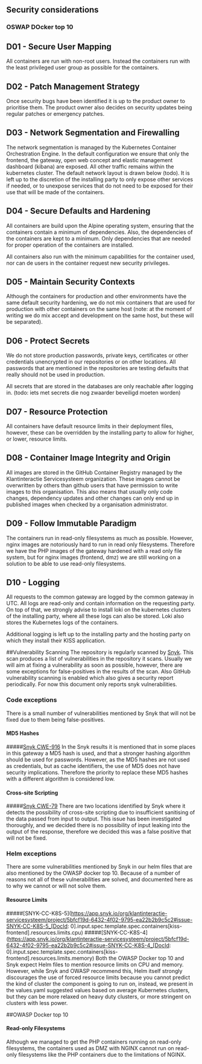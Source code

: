 Security considerations
---

### OSWAP DOcker top 10

## D01 - Secure User Mapping
All containers are run with non-root users. Instead the containers run with the least privileged user group as possible for the containers.

## D02 - Patch Management Strategy
Once security bugs have been identified it is up to the product owner to prioritise them. The product owner also decides on security updates being regular patches or emergency patches.

## D03 - Network Segmentation and Firewalling
The network segmentation is managed by the Kubernetes Container Orchestration Engine. In the default configuration we ensure that only the frontend, the gateway, open web concept and elastic management dashboard (kibana) are exposed. All other traffic remains within the kubernetes cluster. The default network layout is drawn below (todo). It is left up to the discretion of the installing party to only expose other services if needed, or to unexpose services that do not need to be exposed for their use that will be made of the containers.

## D04 - Secure Defaults and Hardening
All containers are build upon the Alpine operating system, ensuring that the containers contain a minimum of dependencies. Also, the dependencies of the containers are kept to a minimum. Only dependencies that are needed for proper operation of the containers are installed.

All containers also run with the minimum capabilities for the container used, nor can de users in the container request new security privileges.

## D05 - Maintain Security Contexts
Although the containers for production and other environments have the same default security hardening, we do not mix containers that are used for production with other containers on the same host (note: at the moment of writing we do mix accept and development on the same host, but these will be separated).

## D06 - Protect Secrets
We do not store production passwords, private keys, certificates or other credentials unencrypted in our repositories or on other locations. All passwords that are mentioned in the repositories are testing defaults that really should not be used in production.

All secrets that are stored in the databases are only reachable after logging in. (todo: iets met secrets die nog zwaarder beveiligd moeten worden)

## D07 - Resource Protection
All containers have default resource limits in their deployment files, however, these can be overridden by the installing party to allow for higher, or lower, resource limits.

## D08 - Container Image Integrity and Origin
All images are stored in the GitHub Container Registry managed by the Klantinteractie Servicesysteem organization. These images cannot be overwritten by others than github users that have permission to write images to this organisation. This also means that usually only code changes, dependency updates and other changes can only end up in published images when checked by a organisation administrator.

## D09 - Follow Immutable Paradigm
The containers run in read-only filesystems as much as possible. However, nginx images are notoriously hard to run in read only filesystems. Therefore we have the PHP images of the gateway hardened with a read only file system, but for nginx images (frontend, dmz) we are still working on a solution to be able to use read-only filesystems.

## D10 - Logging
All requests to the common gateway are logged by the common gateway in UTC. All logs are read-only and contain information on the requesting party. On top of that, we strongly advise to install loki on the kubernetes clusters of the installing party, where all these logs can also be stored. Loki also stores the Kubernetes logs of the containers.

Additional logging is left up to the installing party and the hosting party on which they install their KISS application.

##Vulnerability Scanning
The repository is regularly scanned by [Snyk](https://snyk.io). This scan produces a list of vulnerabilities in the repository it scans. Usually we will aim at fixing a vulnerability as soon as possible, however, there are some exceptions for false-positives in the results of the scan. Also GitHub vulnerability scanning is enabled which also gives a security report periodically. For now this document only reports snyk vulnerabilities.

### Code exceptions
There is a small number of vulnerabilities mentioned by Snyk that will not be fixed due to them being false-positives.

#### MD5 Hashes
#####[Snyk CWE-916](https://app.snyk.io/org/klantinteractie-servicesysteem/project/83032e8f-9c92-42f1-a159-b88a7cb8ff0c#issue-dab84a22-7df7-44d4-9301-abe13de76499)
In the Snyk results it is mentioned that in some places in this gateway a MD5 hash is used, and that a stronger hashing algorithm should be used for passwords.
However, as the MD5 hashes are not used as credentials, but as cache identifiers, the use of MD5 does not have security implications. Therefore the priority to replace these MD5 hashes with a different algorithm is considered low.

#### Cross-site Scripting 
#####[Snyk CWE-79](https://app.snyk.io/org/klantinteractie-servicesysteem/project/83032e8f-9c92-42f1-a159-b88a7cb8ff0c#issue-2ee236ac-1097-4f52-9700-1060c5387f47)
There are two locations identified by Snyk where it detects the possibility of cross-site scripting due to insufficient sanitising of the data passed from input to output. This issue has been investigated thoroughly, and we decided there is no possibility of input leaking into the output of the response, therefore we decided this was a false positive that will not be fixed.

### Helm exceptions
There are some vulnerabilities mentioned by Snyk in our helm files that are also mentioned by the OWASP docker top 10.
Because of a number of reasons not all of these vulnerabilities are solved, and documented here as to why we cannot or will not solve them.

#### Resource Limits
#####[SNYK-CC-K8S-5](https://app.snyk.io/org/klantinteractie-servicesysteem/project/5bfcf19d-6432-4f02-9795-ea22b2b9c5c2#issue-SNYK-CC-K8S-5_[DocId: 0].input.spec.template.spec.containers[kiss-frontend].resources.limits.cpu)
#####[SNYK-CC-K8S-4](https://app.snyk.io/org/klantinteractie-servicesysteem/project/5bfcf19d-6432-4f02-9795-ea22b2b9c5c2#issue-SNYK-CC-K8S-4_[DocId: 0].input.spec.template.spec.containers[kiss-frontend].resources.limits.memory)
Both the OWASP Docker top 10 and Snyk expect Helm files to mention resource limits on CPU and memory. However, while Snyk and OWASP recommend this, Helm itself strongly discourages the use of forced resource limits because you cannot predict the kind of cluster the component is going to run on, 
instead, we present in the values.yaml suggested values based on average Kubernetes clusters, but they can be more relaxed on heavy duty clusters, or more stringent on clusters with less power.


##OWASP Docker top 10

#### Read-only Filesystems
Although we managed to get the PHP containers running on read-only filesystems, the containers used as DMZ with NGINX cannot run on read-only filesystems like the PHP containers due to the limitations of NGINX.
